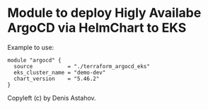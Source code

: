 # Module to deploy Higly Availabe ArgoCD via HelmChart to EKS

Example to use:

```
module "argocd" {
  source           = "./terraform_argocd_eks"
  eks_cluster_name = "demo-dev"
  chart_version    = "5.46.2"
}
```

Copyleft (c) by Denis Astahov.